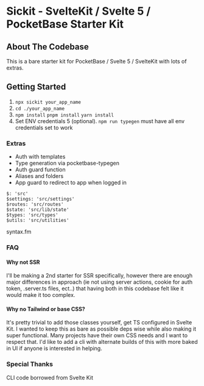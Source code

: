# Sickit - SvelteKit / Svelte 5 / PocketBase Starter Kit

## About The Codebase

This is a bare starter kit for PocketBase / Svelte 5 / SvelteKit with lots of extras.

## Getting Started

1. `npx sickit your_app_name`
2. `cd ./your_app_name`
3. `npm install` `pnpm install` `yarn install`
4. Set ENV credentials
   5 (optional). `npm run typegen` must have all env credentials set to work

### Extras

- Auth with templates
- Type generation via pocketbase-typegen
- Auth guard function
- Aliases and folders
- App guard to redirect to app when logged in

```
$: 'src'
$settings: 'src/settings'
$routes: 'src/routes'
$state: 'src/lib/state'
$types: 'src/types'
$utils: 'src/utilities'
```

syntax.fm

### FAQ

#### Why not SSR

I'll be making a 2nd starter for SSR specifically, however there are enough major differences in approach (ie not using server actions, cookie for auth token, .server.ts files, ect..) that having both in this codebase felt like it would make it too complex.

#### Why no Tailwind or base CSS?

It's pretty trivial to add those classes yourself, get TS configured in Svelte Kit. I wanted to keep this as bare as possible deps wise while also making it super functional. Many projects have their own CSS needs and I want to respect that. I'd like to add a cli with alternate builds of this with more baked in UI if anyone is interested in helping.

### Special Thanks

CLI code borrowed from Svelte Kit
